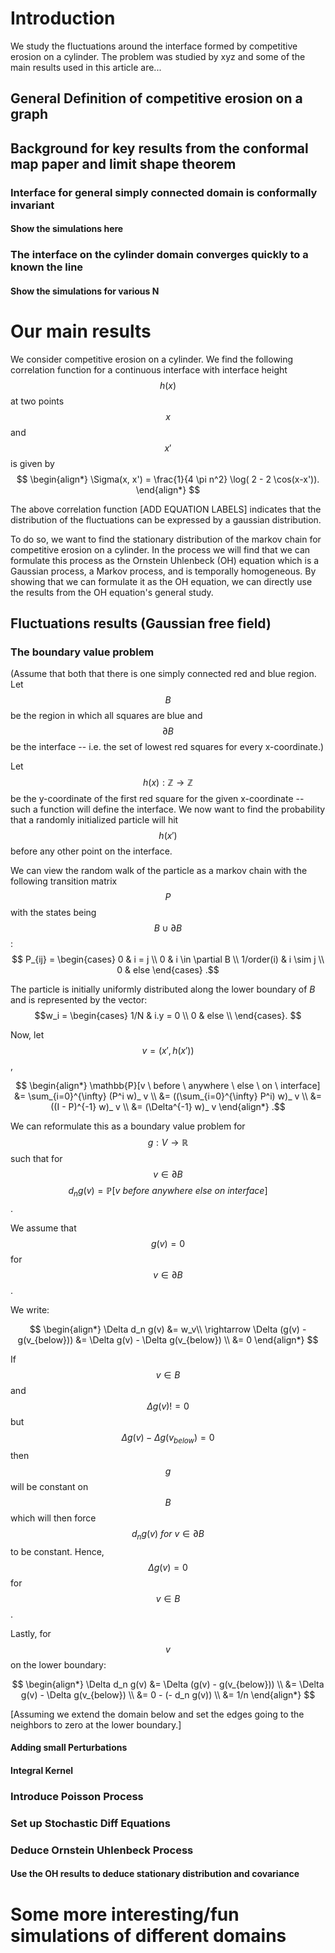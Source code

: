 
# Introduction
We study the fluctuations around the interface formed by competitive erosion on a cylinder.
The problem was studied by xyz and some of the main results used in this article are...

## General Definition of competitive erosion on a graph

## Background for key results from the conformal map paper and limit shape theorem
### Interface for general simply connected domain is conformally invariant
#### Show the simulations here

### The interface on the cylinder domain converges quickly to a known the line
#### Show the simulations for various N

# Our main results
We consider competitive erosion on a cylinder. We find the following correlation function for a continuous interface with interface height $$h(x)$$ at two points $$x$$ and $$x'$$ is given by
$$
\begin{align*}
\Sigma(x, x') = \frac{1}{4 \pi n^2} \log( 2 - 2 \cos(x-x')).
\end{align*}
$$

The above correlation function [ADD EQUATION LABELS] indicates that the distribution of the fluctuations can be expressed by a gaussian distribution.

To do so, we want to find the stationary distribution of the markov chain for competitive erosion on a cylinder.
In the process we will find that we can formulate this process as the Ornstein Uhlenbeck (OH) equation which is a Gaussian process, a Markov process, and is temporally homogeneous. By showing that we can formulate it as the OH equation, we can directly use the results from the OH equation's general study.


## Fluctuations results (Gaussian free field)
### The boundary value problem
(Assume that both that there is one simply connected red and blue region.
  Let $$B$$ be the region in which all squares are blue and $$\partial B$$ be the interface -- i.e. the set of lowest red squares for every x-coordinate.)

Let $$h(x): \mathbb{Z} \rightarrow \mathbb{Z} $$ be the y-coordinate of the first red square for the given x-coordinate -- such a function will define the interface. We now want to find the probability that a randomly initialized particle will hit $$h(x')$$ before any other point on the interface.

We can view the random walk of the particle as a markov chain with the following transition matrix $$P$$ with the states being $$B \cup \partial B$$:
$$
P_{ij} =
\begin{cases}
      0 & i = j \\
      0 & i \in \partial B \\
      1/order(i) & i \sim j \\
      0 & else
   \end{cases}
.$$

The particle is initially uniformly distributed along the lower boundary of $B$ and is represented by the vector:
$$w_i = \begin{cases}
      1/N & i.y = 0 \\
      0 & else  \\
   \end{cases}.
$$

Now, let $$v = (x', h(x'))$$,

$$
\begin{align*}
\mathbb{P}[v \ before \ anywhere \ else \ on \ interface] &= \sum_{i=0}^{\infty} (P^i w)_ v \\
&= ((\sum_{i=0}^{\infty} P^i) w)_ v \\
&= ((I - P)^{-1} w)_ v \\
&= (\Delta^{-1} w)_ v
\end{align*}
.$$

We can reformulate this as a boundary value problem for $$g: V \rightarrow \mathbb{R}$$ such that for $$v \in \partial B$$ $$d_n g(v) = \mathbb{P}[v \ before \ anywhere \ else \ on \ interface]$$.

We assume that $$g(v) = 0$$ for $$v \in \partial B$$.

We write:

$$
\begin{align*}
\Delta d_n g(v) &= w_v\\
\rightarrow \Delta (g(v) - g(v_{below})) &= \Delta g(v) - \Delta g(v_{below}) \\
&= 0
\end{align*}
$$

If $$v \in B$$ and $$\Delta g(v) != 0 $$ but $$ \Delta g(v) - \Delta g(v_{below}) = 0$$ then  $$g$$ will be constant on $$B$$ which will then force $$d_n g(v) \ for \ v \in \partial B$$ to be constant.
Hence, $$\Delta  g(v) = 0$$ for $$ v \in B$$.

Lastly, for $$v$$ on the lower boundary:

$$
\begin{align*}
\Delta d_n g(v) &= \Delta (g(v) - g(v_{below})) \\
      &= \Delta g(v) - \Delta g(v_{below}) \\
      &= 0 - (- d_n g(v)) \\
      &= 1/n
\end{align*}
$$

[Assuming we extend the domain below and set the edges going to the neighbors to zero at the lower boundary.]


#### Adding small Perturbations
#### Integral Kernel
### Introduce Poisson Process
### Set up Stochastic Diff Equations
### Deduce Ornstein Uhlenbeck Process
#### Use the OH results to deduce stationary distribution and covariance

#  Some more interesting/fun simulations of different domains
